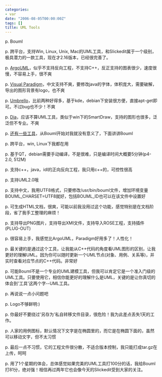 ```yaml
---
categories:
- var
date: "2006-08-05T00:00:00Z"
tags: []
title: UML Tools
---
```


p. Bouml

 p. 跨平台，支持Win, Linux, Unix, Mac的UML工具，和Slickedit属于一个级别，极具潜力的一款工具，现在才2.16版本，已经很完善了。

 p. <a href="http://argouml.tigris.org/">ArgoUML</a>，似乎不支持反向工程，不支持C++，反正支持的图表很少，速度很慢，不容易上手，很不爽

 p. <a href="http://www.visual-paradigm.com/">Visual Paradigm</a>，中文支持不爽，要修改java的字体，体积庞大，需要破解，导出的图形背景有logo，也不爽

 p. <a href="http://uml.sourceforge.net/index.php">Umbrello</a>，比前两种好得多，基于kde，debian下安装很方便，直接apt-get即可。不过bug也不少！不爽

 p. <a href="http://www.lysator.liu.se/%7Ealla/dia/">Dia</a>，应该不算UML工具，类似于win下的SmartDraw，支持的图形也很多，泛泛但不专业。不爽

 p. <a href="http://plg.uwaterloo.ca/%7Emigod/uml.html">还有一些工具</a>，从Bouml开始对我就没有意义了，下面讲讲Bouml

 p. 跨平台，win, Linux下我都在用

 p. 基于QT，debian需要手动编译，不是很难，只是编译时间大概要5分钟(p4-2.0, 512M)

 p. 支持c++，java，idl的正向反向工程，我只用c++的，可控性很高

 p. 支持UML2.0哦

 p. 支持中文，我用UTF8格式，只要修改/usr/bin/bouml文件，增加环境变量BOUML_CHARSET=UTF8就好，包括BOUML_ID也可以在该文件中设置好

 p. 可生成HTML文档，很爽，可能以前我没用过这个功能，感觉特别是在文档阶段，省了我手工整理的麻烦！

 p. 支持导出PNG图片，支持导出XMI文件，支持导入ROSE工程，支持插件(PLUG-OUT)

 p. 很容易上手，我感觉比ArgoUML，Paradigm好用多了！人性化！

 p. 最关键的是通过这个工具，让我能从C++代码的角度看UML图形的区别，让我更好的理解UML。因为你可以随时更新一个UML节点(对象、用例、关系等)，并实时查看对应节点的C++代码。非常好

 p. 可能Bouml不是一个专业的UML建模工具，但我可以肯定它是一个准入门级的UML工具。只要使用它，相信你能更好的理解什么是UML，关键的是让你真切的体会到'工具'这两个字--UML工具。

 p. 再说说一点小问题吧

 p. Logo不够鲜明:)

 p. 你最好不要绕过'另存为'私自转移文件目录，很危险！我为此差点丢失1天的工作。

 p. 人家的用例图标，默认情况下文字是在椭圆里的，而它是在椭圆下面的，虽然可以移动文字，但不太习惯

 p. 最后一点不习惯，它的工程文件很分散，不适合版本控制，我只能打成tar.gz在上传，呵呵

 p. 用了1个星期的体会，总体感觉如果完美的UML工具打100分的话，我给Bouml打81分，绝对强！相信再过两年它也会像今天的Slickedit受到大家的关注。

